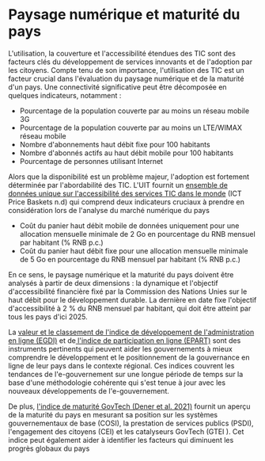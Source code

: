 # Paysage numérique et maturité du pays

L'utilisation, la couverture et l'accessibilité étendues des TIC sont des facteurs clés du développement de services innovants et de l'adoption par les citoyens. Compte tenu de son importance, l'utilisation des TIC est un facteur crucial dans l'évaluation du paysage numérique et de la maturité d'un pays. Une connectivité significative peut être décomposée en quelques indicateurs, notamment :

* Pourcentage de la population couverte par au moins un réseau mobile 3G
* Pourcentage de la population couverte par au moins un LTE/WIMAX réseau mobile
* Nombre d'abonnements haut débit fixe pour 100 habitants
* Nombre d'abonnés actifs au haut débit mobile pour 100 habitants
* Pourcentage de personnes utilisant Internet

Alors que la disponibilité est un problème majeur, l'adoption est fortement déterminée par l'abordabilité des TIC. L'UIT fournit un [ensemble de données unique sur l'accessibilité des services TIC dans le monde](https://www.itu.int/en/ITU-D/Statistics/Dashboards/Pages/IPB.aspx) (ICT Price Baskets n.d) qui comprend deux indicateurs cruciaux à prendre en considération lors de l'analyse du marché numérique du pays&#x20;

* Coût du panier haut débit mobile de données uniquement pour une allocation mensuelle minimale de 2 Go en pourcentage du RNB mensuel par habitant (% RNB p.c.)
* Coût du panier haut débit fixe pour une allocation mensuelle minimale de 5 Go en pourcentage du RNB mensuel par habitant (% RNB p.c.)

En ce sens, le paysage numérique et la maturité du pays doivent être analysés à partir de deux dimensions : la dynamique et l'objectif d'accessibilité financière fixé par la Commission des Nations Unies sur le haut débit pour le développement durable. La dernière en date fixe l'objectif d'accessibilité à 2 % du RNB mensuel par habitant, qui doit être atteint par tous les pays d'ici 2025.

La [valeur et le classement de l'indice de développement de l'administration en ligne (EGDI)](https://publicadministration.un.org/egovkb/en-us/About/Overview/-E-Government-Development-Index) et de[ l'indice de participation en ligne (EPART)](https://publicadministration.un.org/egovkb/en-us/About/Overview/E-Participation-Index) sont des instruments pertinents qui peuvent aider les gouvernements à mieux comprendre le développement et le positionnement de la gouvernance en ligne de leur pays dans le contexte régional. Ces indices couvrent les tendances de l'e-gouvernement sur une longue période de temps sur la base d'une méthodologie cohérente qui s'est tenue à jour avec les nouveaux développements de l'e-gouvernement.

De plus, [l'indice de maturité GovTech (Dener et al. 2021)](http://hdl.handle.net/10986/36233) fournit un aperçu de la maturité du pays en mesurant sa position sur les systèmes gouvernementaux de base (COSI), la prestation de services publics (PSDI), l'engagement des citoyens (CEI) et les catalyseurs GovTech (GTEI ). Cet indice peut également aider à identifier les facteurs qui diminuent les progrès globaux du pays

